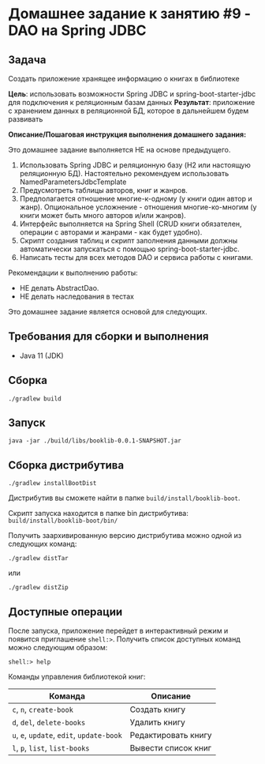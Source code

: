 # Домашнее задание к занятию #9 - DAO на Spring JDBC

## Задача

Создать приложение хранящее информацию о книгах в библиотеке

**Цель**: использовать возможности Spring JDBC и spring-boot-starter-jdbc для подключения к реляционным базам данных
**Результат**: приложение с хранением данных в реляционной БД, которое в дальнейшем будем развивать

**Описание/Пошаговая инструкция выполнения домашнего задания:**

Это домашнее задание выполняется НЕ на основе предыдущего.

1. Использовать Spring JDBC и реляционную базу (H2 или настоящую реляционную БД). Настоятельно рекомендуем использовать
   NamedParametersJdbcTemplate
2. Предусмотреть таблицы авторов, книг и жанров.
3. Предполагается отношение многие-к-одному (у книги один автор и жанр). Опциональное усложнение - отношения
   многие-ко-многим (у книги может быть много авторов и/или жанров).
4. Интерфейс выполняется на Spring Shell (CRUD книги обязателен, операции с авторами и жанрами - как будет удобно).
5. Скрипт создания таблиц и скрипт заполнения данными должны автоматически запускаться
   с помощью spring-boot-starter-jdbc.
6. Написать тесты для всех методов DAO и сервиса работы с книгами.

Рекомендации к выполнению работы:

- НЕ делать AbstractDao.
- НЕ делать наследования в тестах

Это домашнее задание является основой для следующих.

## Требования для сборки и выполнения

- Java 11 (JDK)

## Сборка

```shell
./gradlew build
```

## Запуск

```shell
java -jar ./build/libs/booklib-0.0.1-SNAPSHOT.jar
```

## Сборка дистрибутива

```shell
./gradlew installBootDist
```

Дистрибутив вы сможете найти в папке `build/install/booklib-boot`.

Скрипт запуска находится в папке bin дистрибутива: `build/install/booklib-boot/bin/`

Получить заархивированную версию дистрибутива можно одной из следующих команд:

```shell
./gradlew distTar
```

или

```shell
./gradlew distZip
```

## Доступные операции

После запуска, приложение перейдет в интерактивный режим и появится приглашение `shell:>`. 
Получить список доступных команд можно следующим образом:

```
shell:> help
```

Команды управления библиотекой книг:

| Команда                                   | Описание            |
|-------------------------------------------|---------------------|
| `c`, `n`, `create-book`                   | Создать книгу       |
| `d`, `del`, `delete-books`                | Удалить книгу       |
| `u`, `e`, `update`, `edit`, `update-book` | Редактировать книгу |
| `l`, `p`, `list`, `list-books`            | Вывести список книг |

